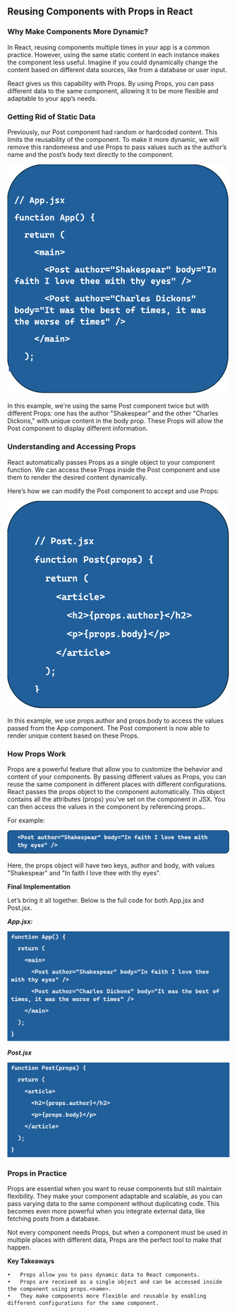 ## Reusing Components with Props in React

### Why Make Components More Dynamic?

In React, reusing components multiple times in your app is a common practice. However, using the same static content in each instance makes the component less useful. Imagine if you could dynamically change the content based on different data sources, like from a database or user input.

React gives us this capability with Props. By using Props, you can pass different data to the same component, allowing it to be more flexible and adaptable to your app’s needs.

### Getting Rid of Static Data

Previously, our Post component had random or hardcoded content. This limits the reusability of the component. To make it more dynamic, we will remove this randomness and use Props to pass values such as the author’s name and the post’s body text directly to the component.

![alt text](./assets/not-using-props.png)

In this example, we're using the same Post component twice but with different Props: one has the author "Shakespear" and the other "Charles Dickons," with unique content in the body prop. These Props will allow the Post component to display different information.

### Understanding and Accessing Props

React automatically passes Props as a single object to your component function. We can access these Props inside the Post component and use them to render the desired content dynamically.

Here’s how we can modify the Post component to accept and use Props:

![alt text](./assets/using-props.png)

In this example, we use props.author and props.body to access the values passed from the App component. The Post component is now able to render unique content based on these Props.

### How Props Work

Props are a powerful feature that allow you to customize the behavior and content of your components. By passing different values as Props, you can reuse the same component in different places with different configurations.
React passes the props object to the component automatically. This object contains all the attributes (props) you’ve set on the component in JSX. You can then access the values in the component by referencing props.<attribute>.

For example:

![alt text](./assets/passing-props-object.png)

Here, the props object will have two keys, author and body, with values "Shakespear" and "In faith I love thee with thy eyes".

**Final Implementation**

Let’s bring it all together. Below is the full code for both App.jsx and Post.jsx.

***App.jsx:***

![alt text](./assets/appjsx.png)

***Post.jsx***

![alt text](./assets/postjsx.png)

### Props in Practice

Props are essential when you want to reuse components but still maintain flexibility. They make your component adaptable and scalable, as you can pass varying data to the same component without duplicating code. This becomes even more powerful when you integrate external data, like fetching posts from a database.

Not every component needs Props, but when a component must be used in multiple places with different data, Props are the perfect tool to make that happen.

**Key Takeaways**
```
•	Props allow you to pass dynamic data to React components.
•	Props are received as a single object and can be accessed inside the component using props.<name>.
•	They make components more flexible and reusable by enabling different configurations for the same component.
```
